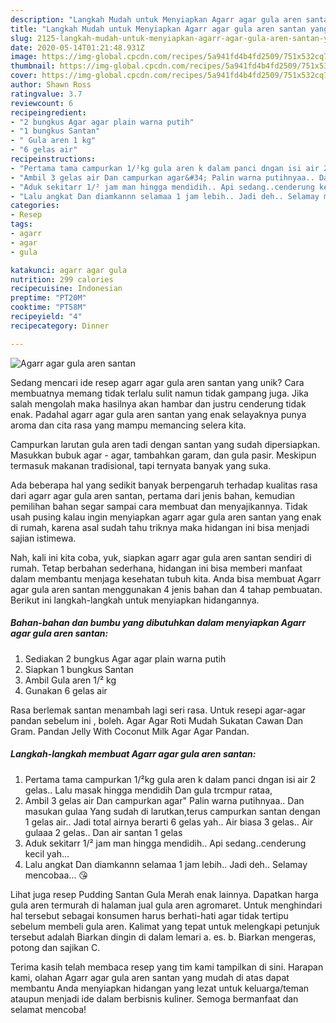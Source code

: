```yaml
---
description: "Langkah Mudah untuk Menyiapkan Agarr agar gula aren santan yang Menggugah Selera"
title: "Langkah Mudah untuk Menyiapkan Agarr agar gula aren santan yang Menggugah Selera"
slug: 2125-langkah-mudah-untuk-menyiapkan-agarr-agar-gula-aren-santan-yang-menggugah-selera
date: 2020-05-14T01:21:48.931Z
image: https://img-global.cpcdn.com/recipes/5a941fd4b4fd2509/751x532cq70/agarr-agar-gula-aren-santan-foto-resep-utama.jpg
thumbnail: https://img-global.cpcdn.com/recipes/5a941fd4b4fd2509/751x532cq70/agarr-agar-gula-aren-santan-foto-resep-utama.jpg
cover: https://img-global.cpcdn.com/recipes/5a941fd4b4fd2509/751x532cq70/agarr-agar-gula-aren-santan-foto-resep-utama.jpg
author: Shawn Ross
ratingvalue: 3.7
reviewcount: 6
recipeingredient:
- "2 bungkus Agar agar plain warna putih"
- "1 bungkus Santan"
- " Gula aren 1 kg"
- "6 gelas air"
recipeinstructions:
- "Pertama tama campurkan 1/²kg gula aren k dalam panci dngan isi air 2 gelas.. Lalu masak hingga mendidih Dan gula trcmpur rataa,"
- "Ambil 3 gelas air Dan campurkan agar&#34; Palin warna putihnyaa.. Dan masukan gulaa Yang sudah di larutkan,terus campurkan santan dengan 1 gelas air.. Jadi total airnya berarti 6 gelas yah.. Air biasa 3 gelas.. Air gulaaa 2 gelas.. Dan air santan 1 gelas"
- "Aduk sekitarr 1/² jam man hingga mendidih.. Api sedang..cenderung kecil yah..."
- "Lalu angkat Dan diamkannn selamaa 1 jam lebih.. Jadi deh.. Selamay mencobaa... 😘"
categories:
- Resep
tags:
- agarr
- agar
- gula

katakunci: agarr agar gula 
nutrition: 299 calories
recipecuisine: Indonesian
preptime: "PT20M"
cooktime: "PT58M"
recipeyield: "4"
recipecategory: Dinner

---
```



![Agarr agar gula aren santan](https://img-global.cpcdn.com/recipes/5a941fd4b4fd2509/751x532cq70/agarr-agar-gula-aren-santan-foto-resep-utama.jpg)

Sedang mencari ide resep agarr agar gula aren santan yang unik? Cara membuatnya memang tidak terlalu sulit namun tidak gampang juga. Jika salah mengolah maka hasilnya akan hambar dan justru cenderung tidak enak. Padahal agarr agar gula aren santan yang enak selayaknya punya aroma dan cita rasa yang mampu memancing selera kita.

Campurkan larutan gula aren tadi dengan santan yang sudah dipersiapkan. Masukkan bubuk agar - agar, tambahkan garam, dan gula pasir. Meskipun termasuk makanan tradisional, tapi ternyata banyak yang suka.

Ada beberapa hal yang sedikit banyak berpengaruh terhadap kualitas rasa dari agarr agar gula aren santan, pertama dari jenis bahan, kemudian pemilihan bahan segar sampai cara membuat dan menyajikannya. Tidak usah pusing kalau ingin menyiapkan agarr agar gula aren santan yang enak di rumah, karena asal sudah tahu triknya maka hidangan ini bisa menjadi sajian istimewa.


Nah, kali ini kita coba, yuk, siapkan agarr agar gula aren santan sendiri di rumah. Tetap berbahan sederhana, hidangan ini bisa memberi manfaat dalam membantu menjaga kesehatan tubuh kita. Anda bisa membuat Agarr agar gula aren santan menggunakan 4 jenis bahan dan 4 tahap pembuatan. Berikut ini langkah-langkah untuk menyiapkan hidangannya.

<!--inarticleads1-->

##### Bahan-bahan dan bumbu yang dibutuhkan dalam menyiapkan Agarr agar gula aren santan:

1. Sediakan 2 bungkus Agar agar plain warna putih
1. Siapkan 1 bungkus Santan
1. Ambil  Gula aren 1/² kg
1. Gunakan 6 gelas air


Rasa berlemak santan menambah lagi seri rasa. Untuk resepi agar-agar pandan sebelum ini , boleh. Agar Agar Roti Mudah Sukatan Cawan Dan Gram. Pandan Jelly With Coconut Milk Agar Agar Pandan. 

<!--inarticleads2-->

##### Langkah-langkah membuat Agarr agar gula aren santan:

1. Pertama tama campurkan 1/²kg gula aren k dalam panci dngan isi air 2 gelas.. Lalu masak hingga mendidih Dan gula trcmpur rataa,
1. Ambil 3 gelas air Dan campurkan agar&#34; Palin warna putihnyaa.. Dan masukan gulaa Yang sudah di larutkan,terus campurkan santan dengan 1 gelas air.. Jadi total airnya berarti 6 gelas yah.. Air biasa 3 gelas.. Air gulaaa 2 gelas.. Dan air santan 1 gelas
1. Aduk sekitarr 1/² jam man hingga mendidih.. Api sedang..cenderung kecil yah...
1. Lalu angkat Dan diamkannn selamaa 1 jam lebih.. Jadi deh.. Selamay mencobaa... 😘


Lihat juga resep Pudding Santan Gula Merah enak lainnya. Dapatkan harga gula aren termurah di halaman jual gula aren agromaret. Untuk menghindari hal tersebut sebagai konsumen harus berhati-hati agar tidak tertipu sebelum membeli gula aren. Kalimat yang tepat untuk melengkapi petunjuk tersebut adalah Biarkan dingin di dalam lemari a. es. b. Biarkan mengeras, potong dan sajikan C. 

Terima kasih telah membaca resep yang tim kami tampilkan di sini. Harapan kami, olahan Agarr agar gula aren santan yang mudah di atas dapat membantu Anda menyiapkan hidangan yang lezat untuk keluarga/teman ataupun menjadi ide dalam berbisnis kuliner. Semoga bermanfaat dan selamat mencoba!
